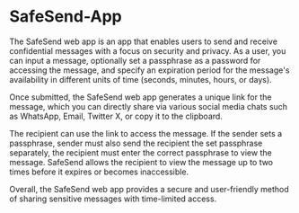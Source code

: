 # SafeSend-App
The SafeSend web app is an app that enables users to send and receive confidential messages with a focus on security and privacy. As a user, you can input a message, optionally set a passphrase as a password for accessing the message, and specify an expiration period for the message's availability in different units of time (seconds, minutes, hours, or days).

Once submitted, the SafeSend web app generates a unique link for the message, which you can directly share via various social media chats such as WhatsApp, Email, Twitter X, or copy it to the clipboard.

The recipient can use the link to access the message. If the sender sets a passphrase, sender must also send the recipient the set passphrase separately, the recipient must enter the correct passphrase to view the message. SafeSend allows the recipient to view the message up to two times before it expires or becomes inaccessible.

Overall, the SafeSend web app provides a secure and user-friendly method of sharing sensitive messages with time-limited access.
